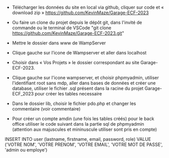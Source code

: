-	Télécharger les données du site en local via github, cliquer sur code et « download zip »
https://github.com/KevinMaze/Garage-ECF-2023
-   Ou faire un clone du projet depuis le dépôt git, dans l'invité de commande ou le terminal de VSCode "git clone https://github.com/KevinMaze/Garage-ECF-2023.git"
-	Mettre le dossier dans www de WampServer
-	Clique gauche sur l’icone de Wampserver et aller dans localhost
-	Choisir dans « Vos Projets » le dossier correspondant au site Garage-ECF-2023.

-   Clique gauche sur l'icone wampserver, et choisir phpmyadmin, utiliser l'identifiant root sans mdp, aller dans bases de données et créer une database, utiliser le fichier .sql présent dans la racine du projet Garage-ECF_2023 pour créer les tables necessaire
-   Dans le dossier lib, choisir le fichier pdo.php et changer les commentaire (voir commentaire)

-   Pour créer un compte amdin (une fois les tables créés) pour le back office utiliser le code suivant dans la partie sql de phpmyadmin (attention aux majuscules et mininuscule utiliser sont pris en compte)

INSERT INTO user (lastname, firstname, email, password, role) VALUE ('VOTRE NOM', 'VOTRE PRENOM', 'VOTRE EMAIL', 'VOTRE MOT DE PASSE', 'admin ou employe') 

